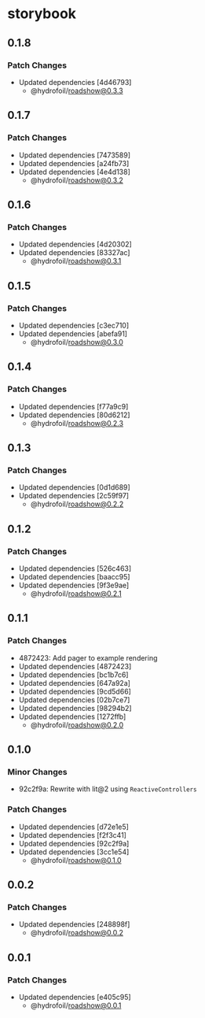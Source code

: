 # storybook

## 0.1.8

### Patch Changes

- Updated dependencies [4d46793]
  - @hydrofoil/roadshow@0.3.3

## 0.1.7

### Patch Changes

- Updated dependencies [7473589]
- Updated dependencies [a24fb73]
- Updated dependencies [4e4d138]
  - @hydrofoil/roadshow@0.3.2

## 0.1.6

### Patch Changes

- Updated dependencies [4d20302]
- Updated dependencies [83327ac]
  - @hydrofoil/roadshow@0.3.1

## 0.1.5

### Patch Changes

- Updated dependencies [c3ec710]
- Updated dependencies [abefa91]
  - @hydrofoil/roadshow@0.3.0

## 0.1.4

### Patch Changes

- Updated dependencies [f77a9c9]
- Updated dependencies [80d6212]
  - @hydrofoil/roadshow@0.2.3

## 0.1.3

### Patch Changes

- Updated dependencies [0d1d689]
- Updated dependencies [2c59f97]
  - @hydrofoil/roadshow@0.2.2

## 0.1.2

### Patch Changes

- Updated dependencies [526c463]
- Updated dependencies [baacc95]
- Updated dependencies [9f3e9ae]
  - @hydrofoil/roadshow@0.2.1

## 0.1.1

### Patch Changes

- 4872423: Add pager to example rendering
- Updated dependencies [4872423]
- Updated dependencies [bc1b7c6]
- Updated dependencies [647a92a]
- Updated dependencies [9cd5d66]
- Updated dependencies [02b7ce7]
- Updated dependencies [98294b2]
- Updated dependencies [1272ffb]
  - @hydrofoil/roadshow@0.2.0

## 0.1.0

### Minor Changes

- 92c2f9a: Rewrite with lit@2 using `ReactiveControllers`

### Patch Changes

- Updated dependencies [d72e1e5]
- Updated dependencies [f2f3c41]
- Updated dependencies [92c2f9a]
- Updated dependencies [3cc1e54]
  - @hydrofoil/roadshow@0.1.0

## 0.0.2

### Patch Changes

- Updated dependencies [248898f]
  - @hydrofoil/roadshow@0.0.2

## 0.0.1

### Patch Changes

- Updated dependencies [e405c95]
  - @hydrofoil/roadshow@0.0.1
